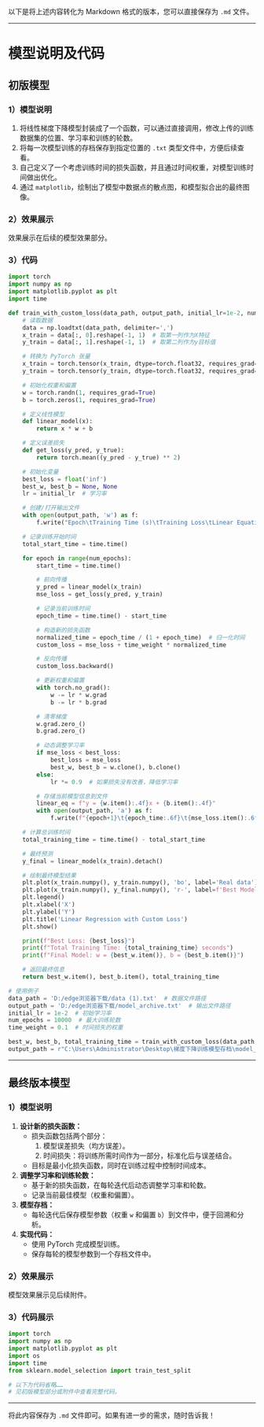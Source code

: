 以下是将上述内容转化为 Markdown 格式的版本，您可以直接保存为 `.md` 文件。

---

# 模型说明及代码

## 初版模型

### 1）模型说明

1. 将线性梯度下降模型封装成了一个函数，可以通过直接调用，修改上传的训练数据集的位置、学习率和训练的轮数。
2. 将每一次模型训练的存档保存到指定位置的 `.txt` 类型文件中，方便后续查看。
3. 自己定义了一个考虑训练时间的损失函数，并且通过时间权重，对模型训练时间做出优化。
4. 通过 `matplotlib`，绘制出了模型中数据点的散点图，和模型拟合出的最终图像。

### 2）效果展示

效果展示在后续的模型效果部分。

### 3）代码

```python
import torch
import numpy as np
import matplotlib.pyplot as plt
import time

def train_with_custom_loss(data_path, output_path, initial_lr=1e-2, num_epochs=100, time_weight=0.1):
    # 读取数据
    data = np.loadtxt(data_path, delimiter=',')
    x_train = data[:, 0].reshape(-1, 1)  # 取第一列作为X特征
    y_train = data[:, 1].reshape(-1, 1)  # 取第二列作为y目标值

    # 转换为 PyTorch 张量
    x_train = torch.tensor(x_train, dtype=torch.float32, requires_grad=False)
    y_train = torch.tensor(y_train, dtype=torch.float32, requires_grad=False)

    # 初始化权重和偏置
    w = torch.randn(1, requires_grad=True)
    b = torch.zeros(1, requires_grad=True)

    # 定义线性模型
    def linear_model(x):
        return x * w + b

    # 定义误差损失
    def get_loss(y_pred, y_true):
        return torch.mean((y_pred - y_true) ** 2)

    # 初始化变量
    best_loss = float('inf')
    best_w, best_b = None, None
    lr = initial_lr  # 学习率

    # 创建/打开输出文件
    with open(output_path, 'w') as f:
        f.write("Epoch\tTraining Time (s)\tTraining Loss\tLinear Equation\n")

    # 记录训练开始时间
    total_start_time = time.time()

    for epoch in range(num_epochs):
        start_time = time.time()

        # 前向传播
        y_pred = linear_model(x_train)
        mse_loss = get_loss(y_pred, y_train)

        # 记录当前训练时间
        epoch_time = time.time() - start_time

        # 构造新的损失函数
        normalized_time = epoch_time / (1 + epoch_time)  # 归一化时间
        custom_loss = mse_loss + time_weight * normalized_time

        # 反向传播
        custom_loss.backward()

        # 更新权重和偏置
        with torch.no_grad():
            w -= lr * w.grad
            b -= lr * b.grad

        # 清零梯度
        w.grad.zero_()
        b.grad.zero_()

        # 动态调整学习率
        if mse_loss < best_loss:
            best_loss = mse_loss
            best_w, best_b = w.clone(), b.clone()
        else:
            lr *= 0.9  # 如果损失没有改善，降低学习率

        # 存储当前模型信息到文件
        linear_eq = f"y = {w.item():.4f}x + {b.item():.4f}"
        with open(output_path, 'a') as f:
            f.write(f"{epoch+1}\t{epoch_time:.6f}\t{mse_loss.item():.6f}\t{linear_eq}\n")

    # 计算总训练时间
    total_training_time = time.time() - total_start_time

    # 最终预测
    y_final = linear_model(x_train).detach()

    # 绘制最终模型结果
    plt.plot(x_train.numpy(), y_train.numpy(), 'bo', label='Real data')
    plt.plot(x_train.numpy(), y_final.numpy(), 'r-', label=f'Best Model: y = {best_w.item()}x + {best_b.item()}')
    plt.legend()
    plt.xlabel('X')
    plt.ylabel('Y')
    plt.title('Linear Regression with Custom Loss')
    plt.show()

    print(f"Best Loss: {best_loss}")
    print(f"Total Training Time: {total_training_time} seconds")
    print(f"Final Model: w = {best_w.item()}, b = {best_b.item()}")

    # 返回最终信息
    return best_w.item(), best_b.item(), total_training_time

# 使用例子
data_path = 'D:/edge浏览器下载/data (1).txt'  # 数据文件路径
output_path = 'D:/edge浏览器下载/model_archive.txt'  # 输出文件路径
initial_lr = 1e-2  # 初始学习率
num_epochs = 10000  # 最大训练轮数
time_weight = 0.1  # 时间损失的权重

best_w, best_b, total_training_time = train_with_custom_loss(data_path, output_path, initial_lr, num_epochs, time_weight)
output_path = r"C:\Users\Administrator\Desktop\梯度下降训练模型存档\model_archive.txt"
```

---

## 最终版本模型

### 1）模型说明

1. **设计新的损失函数：**
   - 损失函数包括两个部分：
     1. 模型误差损失（均方误差）。
     2. 时间损失：将训练所需时间作为一部分，标准化后与误差结合。
   - 目标是最小化损失函数，同时在训练过程中控制时间成本。
2. **调整学习率和训练轮数：**
   - 基于新的损失函数，在每轮迭代后动态调整学习率和轮数。
   - 记录当前最佳模型（权重和偏置）。
3. **模型存档：**
   - 每轮迭代后保存模型参数（权重 `w` 和偏置 `b`）到文件中，便于回溯和分析。
4. **实现代码：**
   - 使用 PyTorch 完成模型训练。
   - 保存每轮的模型参数到一个存档文件中。

### 2）效果展示

模型效果展示见后续附件。

### 3）代码展示

```python
import torch
import numpy as np
import matplotlib.pyplot as plt
import os
import time
from sklearn.model_selection import train_test_split

# 以下为代码省略……
# 见初版模型部分或附件中查看完整代码。
```

---

将此内容保存为 `.md` 文件即可。如果有进一步的需求，随时告诉我！
